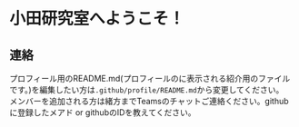 # 小田研究室へようこそ！
## 連絡
プロフィール用のREADME.md(プロフィールのに表示される紹介用のファイルです。)を編集したい方は`.github/profile/README.md`から変更してください。
<br>
メンバーを追加される方は緒方までTeamsのチャットご連絡ください。githubに登録したメアド or githubのIDを教えてください。

